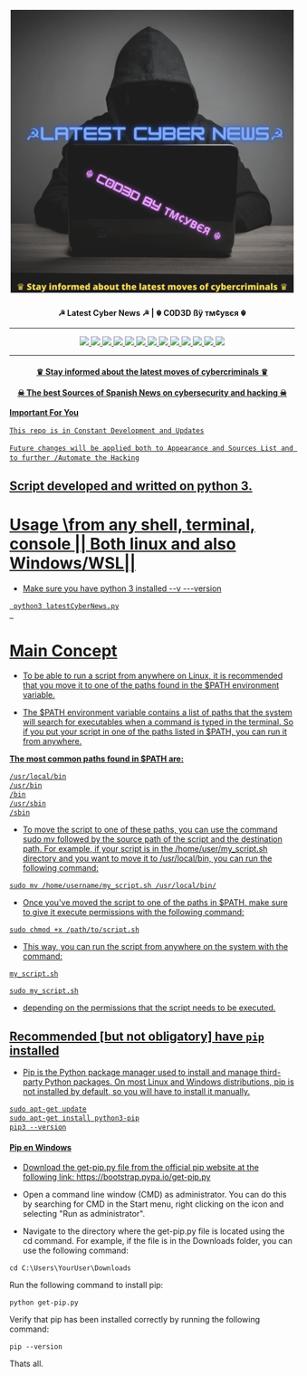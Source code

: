 
<h1 align="center">
  <br>
  <a href="https://github.com/tmcybers/gmailHack"><img src="latestCyberNews.png" width="500px" alt="gmailHack"></a>
</h1>

<h4 align="center"> ☭ Latest Cyber News ☭ | ☬ C0D3D ßÿ тм¢увєя ☬ </h4>

---

<p align="center">
<a href="https://github.com/tmcybers/Latest-Cyber-News/"><img src="https://img.shields.io/badge/python3-yellowgreen">
<a href="https://github.com/tmcybers/Latest-Cyber-News/releases/tag/latest_cyber_news"><img src="https://img.shields.io/badge/downloads-36734-green">
<a href="https://github.com/tmcybers/Latest-Cyber-News/releases/tag/latest_cyber_news"><img src="https://img.shields.io/badge/releases-v.0.1.1-red">
<a href="https://github.com/tmcybers/Latest-Cyber-News/releases/tag/latest_cyber_news"><img src="https://img.shields.io/badge/contributors-☬тм¢увєя ☬-orange">
<a href="https://github.com/tmcybers/Latest-Cyber-News/issues"><img src="https://img.shields.io/badge/open%20issues-0-blue">
<a href="https://github.com/tmcybers/Latest-Cyber-News/discussions"><img src="https://img.shields.io/badge/discussions-0-orange">
<a href="https://t.me/+l5WYQySOL-0yMDQ0"><img src="https://img.shields.io/badge/chat-online-brightgreen?style=plastic&logo=telegram">
<a href="https://twitter.com/tmcybers"><img src="https://img.shields.io/badge/folow-tmcyber-blue?style=plastic&logo=twitter">
<a href="https://ioc.exchange/@tmcyber"><img src="https://img.shields.io/badge/folow-tmcyber-blue?style=plastic&logo=mastodon">
<a href="https://tmcybers.github.io/blog"><img src="https://img.shields.io/badge/Write%20ups-Blog-red?style=plastic&logo=hackthebox">
  <a href="https://wakatime.com/@tmcyber"><img src="https://img.shields.io/badge/Developer-Blog-orange?style=plastic&logo=python">
<a href="https://tmcybers.github.io/Donate"><img src="https://img.shields.io/badge/support-tmcyber-blue?style=plastic&logo=donate">
<a href="https://ko-fi.com/tmcyber"><img src="https://img.shields.io/badge/Support%20me-Ko--Fi-brightgreen?style=plastic&logo=ko-fi">

</p>
  
---
  
   <h4 align="center">  ♛ Stay informed about the latest moves of cybercriminals ♛ </h4>
  
  <h4 align="center"> ☠ The best Sources of Spanish News on cybersecurity and hacking ☠  </h4>

  
  **Important For You**

  `This repo is in Constant Development and Updates`

  `Future changes will be applied both to Appearance and Sources List and to further /Automate the Hacking`  
  
  ## Script developed and writted on python 3.
  
  
  # Usage \from any shell, terminal, console || Both linux and also Windows/WSL||
  
  * Make sure you have python 3 installed --v ---version
  
 ```
  python3 latestCyberNews.py
  
 ```
  
# Main Concept 
  
* To be able to run a script from anywhere on Linux, it is recommended that you move it to one of the paths found in the $PATH environment variable.

* The $PATH environment variable contains a list of paths that the system will search for executables when a command is typed in the terminal. So if you put your script in one of the paths listed in $PATH, you can run it from anywhere.

**The most common paths found in $PATH are:**
```
/usr/local/bin
/usr/bin
/bin
/usr/sbin
/sbin
```
  
* To move the script to one of these paths, you can use the command sudo mv followed by the source path of the script and the destination path. For example, if your script is in the /home/user/my_script.sh directory and you want to move it to /usr/local/bin, you can run the following command:

```
sudo mv /home/username/my_script.sh /usr/local/bin/
```
* Once you've moved the script to one of the paths in $PATH, make sure to give it execute permissions with the following command:

```
sudo chmod +x /path/to/script.sh
```
* This way, you can run the script from anywhere on the system with the command:

```
my_script.sh
```

```
sudo my_script.sh
```
  
* depending on the permissions that the script needs to be executed.  
  
  
  
## Recommended [but not obligatory] **have `pip` installed**
  
  * Pip is the Python package manager used to install and manage third-party Python packages. On most Linux and Windows distributions, pip is not installed by default, so you will have to install it manually.
  
```
sudo apt-get update
sudo apt-get install python3-pip
pip3 --version
```
#### Pip en Windows
  
* Download the get-pip.py file from the official pip website at the following link: https://bootstrap.pypa.io/get-pip.py

* Open a command line window (CMD) as administrator. You can do this by searching for CMD in the Start menu, right clicking on the icon and selecting "Run as administrator".

* Navigate to the directory where the get-pip.py file is located using the cd command. For example, if the file is in the Downloads folder, you can use the following command:

```
cd C:\Users\YourUser\Downloads
```
  
Run the following command to install pip:

```
python get-pip.py
```

Verify that pip has been installed correctly by running the following command:
  
```
pip --version
```
  
Thats all.
  
  
  
  
  
  
